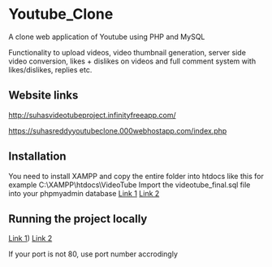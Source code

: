 # Youtube_Clone
A clone web application of Youtube using PHP and MySQL 

Functionality to upload videos, video thumbnail generation, server side video conversion, likes + dislikes on videos
and full comment system with likes/dislikes, replies etc.

## Website links

http://suhasvideotubeproject.infinityfreeapp.com/

https://suhasreddyyoutubeclone.000webhostapp.com/index.php

## Installation

You need to install XAMPP and copy the entire folder into htdocs like this for example C:\XAMPP\htdocs\VideoTube
Import the videotube_final.sql file into your phpmyadmin database
[Link 1](http://localhost/phpmyadmin/)
[Link 2](http://localhost:80/phpmyadmin/)

## Running the project locally

[Link 1](http://localhost/videotube/))
[Link 2](http://localhost:80/videotube/)

If your port is not 80, use port number accrodingly

